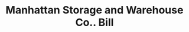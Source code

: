 ---
doi: 10.7916/D8MG91NS
date_other: '1894'
date_other_textual: '1894'
form: printed ephemera
genre:
- Invoices
name:
- Manhattan Storage and Warehouse Co.
object_in_context_url: https://biggert.cul.columbia.edu/items/view/ave_biggert_01062
subject_hierarchical_geographic:
- New York, New York, United States
subject_name:
- Manhattan Storage and Warehouse Co.
title: Manhattan Storage and Warehouse Co.. Bill
sort_title: Manhattan Storage and Warehouse Co.. Bill
call_number: ave_biggert_01062
coordinates:
- 40.71277777777778,-74.00583333333333
pid: ave_biggert_01062
identifiers: ave_biggert_01062
canvas_id: ldpd:396327
permalink: "/items/ave_biggert_01062/"
layout: iiif-image-page
---